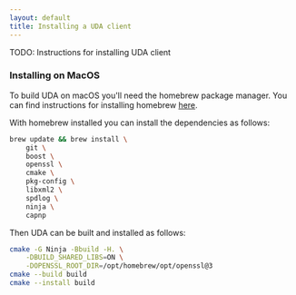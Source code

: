 ```yaml
---
layout: default
title: Installing a UDA client
---
```


TODO: Instructions for installing UDA client

### Installing on MacOS

To build UDA on macOS you'll need the homebrew package manager. You can find
instructions for installing homebrew [here](https://brew.sh/).

With homebrew installed you can install the dependencies as follows:

```bash
brew update && brew install \
    git \
    boost \
    openssl \
    cmake \
    pkg-config \
    libxml2 \
    spdlog \
    ninja \
    capnp
```

Then UDA can be built and installed as follows:

```bash
cmake -G Ninja -Bbuild -H. \
    -DBUILD_SHARED_LIBS=ON \
    -DOPENSSL_ROOT_DIR=/opt/homebrew/opt/openssl@3
cmake --build build
cmake --install build
```